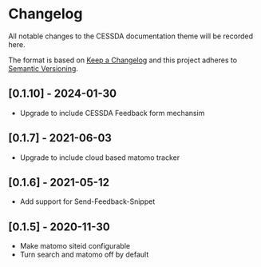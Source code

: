 # Changelog

All notable changes to the CESSDA documentation theme will be recorded here.

The format is based on [Keep a Changelog](http://keepachangelog.com/en/1.0.0/)
and this project adheres to [Semantic Versioning](http://semver.org/spec/v2.0.0.html).

## [0.1.10] - 2024-01-30
* Upgrade to include CESSDA Feedback form mechansim 

## [0.1.7] - 2021-06-03
* Upgrade to include cloud based matomo tracker

## [0.1.6] - 2021-05-12
* Add support for Send-Feedback-Snippet

## [0.1.5] - 2020-11-30

* Make matomo siteid configurable
* Turn search and matomo off by default
